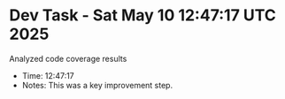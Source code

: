 # Dev Task - Sat May 10 12:47:17 UTC 2025
Analyzed code coverage results
- Time: 12:47:17
- Notes: This was a key improvement step.
